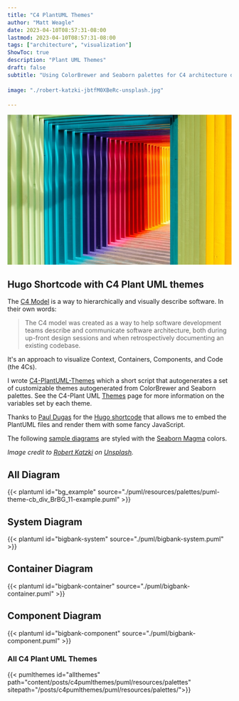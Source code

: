 ```yaml
---
title: "C4 PlantUML Themes"
author: "Matt Weagle"
date: 2023-04-10T08:57:31-08:00
lastmod: 2023-04-10T08:57:31-08:00
tags: ["architecture", "visualization"]
ShowToc: true
description: "Plant UML Themes"
draft: false
subtitle: "Using ColorBrewer and Seaborn palettes for C4 architecture diagrams"

image: "./robert-katzki-jbtfM0XBeRc-unsplash.jpg"

---
```

![image](./robert-katzki-jbtfM0XBeRc-unsplash.jpg)
## Hugo Shortcode with C4 Plant UML themes

The [C4 Model](https://c4model.com) is a way to hierarchically and visually describe software. In their own words:

> The C4 model was created as a way to help software development teams describe and communicate software architecture, both during up-front design sessions and when retrospectively documenting an existing codebase.

It's an approach to visualize Context, Containers, Components, and Code (the 4Cs).

I wrote [C4-PlantUML-Themes](https://github.com/mweagle/C4-PlantUML-Themes) which a short script that autogenerates a set of customizable themes autogenerated from ColorBrewer and Seaborn palettes. See the C4-Plant UML [Themes](https://github.com/plantuml-stdlib/C4-PlantUML/blob/master/Themes.md) page for more information on the variables set by each theme.

Thanks to [Paul Dugas](https://paul.dugas.cc/post/plantuml-shortcode/) for the [Hugo shortcode](https://github.com/mweagle/blog/blob/main/layouts/shortcodes/plantuml.html) that allows me to embed the PlantUML files and render them with some fancy JavaScript.

The following [sample diagrams](https://github.com/plantuml-stdlib/C4-PlantUML/blob/master/samples/C4CoreDiagrams.md) are styled with the [Seaborn Magma](https://github.com/mweagle/C4-PlantUML-Themes#puml-theme-seaborn_magma_9puml) colors.

_Image credit to [Robert Katzki](https://unsplash.com/@ro_ka) on [Unsplash](https://unsplash.com/photos/jbtfM0XBeRc?utm_source=unsplash&utm_medium=referral&utm_content=creditCopyText)._

## All Diagram
{{< plantuml id="bg_example" source="./puml/resources/palettes/puml-theme-cb_div_BrBG_11-example.puml" >}}

## System Diagram

{{< plantuml id="bigbank-system" source="./puml/bigbank-system.puml" >}}

## Container Diagram

{{< plantuml id="bigbank-container" source="./puml/bigbank-container.puml" >}}

## Component Diagram

{{< plantuml id="bigbank-component" source="./puml/bigbank-component.puml" >}}

### All C4 Plant UML Themes

{{< pumlthemes id="allthemes"
  path="content/posts/c4pumlthemes/puml/resources/palettes"
  sitepath="/posts/c4pumlthemes/puml/resources/palettes/">}}
